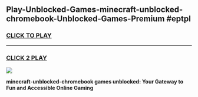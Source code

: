 
## Play-Unblocked-Games-minecraft-unblocked-chromebook-Unblocked-Games-Premium #eptpl
<h3>
<a href="https://premium.freeplayer.one?title=minecraft-unblocked-chromebook&ref=12M">CLICK TO PLAY</a></h3>
<hr>

<h3>
<a href="https://premium.freeplayer.one?title=minecraft-unblocked-chromebook&ref=12M">CLICK 2 PLAY</a>
  
</h3>

<a href="https://premium.freeplayer.one?title=minecraft-unblocked-chromebook&ref=12M"><img src="https://clearcache.store/games.png"></a>


**minecraft-unblocked-chromebook games unblocked: Your Gateway to Fun and Accessible Online Gaming**
